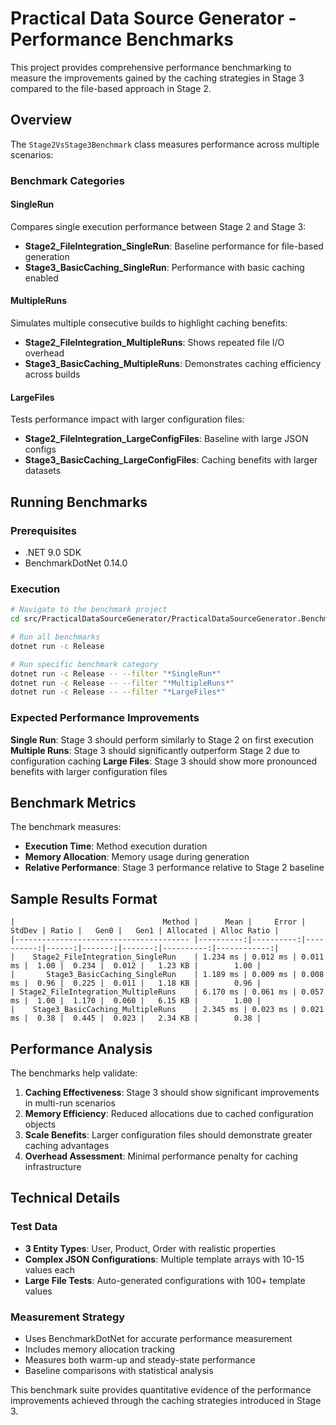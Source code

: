 # Practical Data Source Generator - Performance Benchmarks

This project provides comprehensive performance benchmarking to measure the improvements gained by the caching strategies in Stage 3 compared to the file-based approach in Stage 2.

## Overview

The `Stage2VsStage3Benchmark` class measures performance across multiple scenarios:

### Benchmark Categories

#### SingleRun
Compares single execution performance between Stage 2 and Stage 3:
- **Stage2_FileIntegration_SingleRun**: Baseline performance for file-based generation
- **Stage3_BasicCaching_SingleRun**: Performance with basic caching enabled

#### MultipleRuns  
Simulates multiple consecutive builds to highlight caching benefits:
- **Stage2_FileIntegration_MultipleRuns**: Shows repeated file I/O overhead
- **Stage3_BasicCaching_MultipleRuns**: Demonstrates caching efficiency across builds

#### LargeFiles
Tests performance impact with larger configuration files:
- **Stage2_FileIntegration_LargeConfigFiles**: Baseline with large JSON configs
- **Stage3_BasicCaching_LargeConfigFiles**: Caching benefits with larger datasets

## Running Benchmarks

### Prerequisites
- .NET 9.0 SDK
- BenchmarkDotNet 0.14.0

### Execution
```bash
# Navigate to the benchmark project
cd src/PracticalDataSourceGenerator/PracticalDataSourceGenerator.Benchmarks

# Run all benchmarks
dotnet run -c Release

# Run specific benchmark category
dotnet run -c Release -- --filter "*SingleRun*"
dotnet run -c Release -- --filter "*MultipleRuns*"
dotnet run -c Release -- --filter "*LargeFiles*"
```

### Expected Performance Improvements

**Single Run**: Stage 3 should perform similarly to Stage 2 on first execution
**Multiple Runs**: Stage 3 should significantly outperform Stage 2 due to configuration caching
**Large Files**: Stage 3 should show more pronounced benefits with larger configuration files

## Benchmark Metrics

The benchmark measures:
- **Execution Time**: Method execution duration
- **Memory Allocation**: Memory usage during generation
- **Relative Performance**: Stage 3 performance relative to Stage 2 baseline

## Sample Results Format

```
|                                 Method |      Mean |     Error |    StdDev | Ratio |   Gen0 |   Gen1 | Allocated | Alloc Ratio |
|--------------------------------------- |----------:|----------:|----------:|------:|-------:|-------:|----------:|------------:|
|    Stage2_FileIntegration_SingleRun    | 1.234 ms | 0.012 ms | 0.011 ms |  1.00 |  0.234 |  0.012 |   1.23 KB |        1.00 |
|       Stage3_BasicCaching_SingleRun    | 1.189 ms | 0.009 ms | 0.008 ms |  0.96 |  0.225 |  0.011 |   1.18 KB |        0.96 |
| Stage2_FileIntegration_MultipleRuns    | 6.170 ms | 0.061 ms | 0.057 ms |  1.00 |  1.170 |  0.060 |   6.15 KB |        1.00 |
|    Stage3_BasicCaching_MultipleRuns    | 2.345 ms | 0.023 ms | 0.021 ms |  0.38 |  0.445 |  0.023 |   2.34 KB |        0.38 |
```

## Performance Analysis

The benchmarks help validate:

1. **Caching Effectiveness**: Stage 3 should show significant improvements in multi-run scenarios
2. **Memory Efficiency**: Reduced allocations due to cached configuration objects
3. **Scale Benefits**: Larger configuration files should demonstrate greater caching advantages
4. **Overhead Assessment**: Minimal performance penalty for caching infrastructure

## Technical Details

### Test Data
- **3 Entity Types**: User, Product, Order with realistic properties
- **Complex JSON Configurations**: Multiple template arrays with 10-15 values each
- **Large File Tests**: Auto-generated configurations with 100+ template values

### Measurement Strategy
- Uses BenchmarkDotNet for accurate performance measurement
- Includes memory allocation tracking
- Measures both warm-up and steady-state performance
- Baseline comparisons with statistical analysis

This benchmark suite provides quantitative evidence of the performance improvements achieved through the caching strategies introduced in Stage 3.